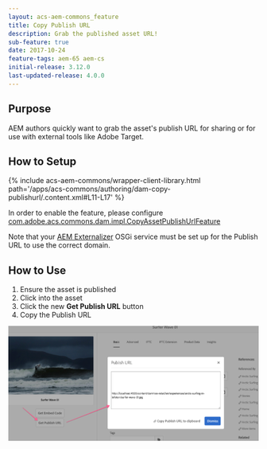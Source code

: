 ```yaml
---
layout: acs-aem-commons_feature
title: Copy Publish URL
description: Grab the published asset URL!
sub-feature: true
date: 2017-10-24
feature-tags: aem-65 aem-cs
initial-release: 3.12.0
last-updated-release: 4.0.0
---
```


## Purpose

AEM authors quickly want to grab the asset's publish URL for sharing or for use with external tools like Adobe Target.

## How to Setup

{% include acs-aem-commons/wrapper-client-library.html path='/apps/acs-commons/authoring/dam-copy-publishurl/.content.xml#L11-L17' %}

In order to enable the feature, please configure [com.adobe.acs.commons.dam.impl.CopyAssetPublishUrlFeature](http://localhost:4502/system/console/configMgr/com.adobe.acs.commons.dam.impl.CopyAssetPublishUrlFeature)

Note that your [AEM Externalizer](https://helpx.adobe.com/experience-manager/6-4/sites/developing/using/externalizer.html) OSGi service must be set up for the Publish URL to use the correct domain.

## How to Use

1. Ensure the asset is published
2. Click into the asset
3. Click the new **Get Publish URL** button
4. Copy the Publish URL


![Get Publish URL](images/dam-copy-publish-url.png)

